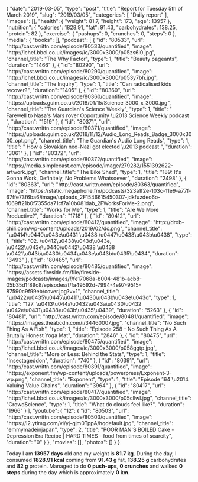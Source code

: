 {
    "date": "2019-03-05",
    "type": "post",
    "title": "Report for Tuesday 5th of March 2019",
    "slug": "2019\/03\/05",
    "categories": [
        "Daily report"
    ],
    "images": [],
    "health": {
        "weight": 81.7,
        "height": 173,
        "age": 13957
    },
    "nutrition": {
        "calories": 1828.91,
        "fat": 91.43,
        "carbohydrates": 138.25,
        "protein": 82
    },
    "exercise": {
        "pushups": 0,
        "crunches": 0,
        "steps": 0
    },
    "media": {
        "books": [],
        "podcast": [
            {
                "id": "80533",
                "url": "http:\/\/cast.writtn.com\/episode\/80533\/quantified",
                "image": "http:\/\/ichef.bbci.co.uk\/images\/ic\/3000x3000\/p05zs6l0.jpg",
                "channel_title": "The Why Factor",
                "type": 1,
                "title": "Beauty pageants",
                "duration": "1466"
            },
            {
                "id": "80290",
                "url": "http:\/\/cast.writtn.com\/episode\/80290\/quantified",
                "image": "http:\/\/ichef.bbci.co.uk\/images\/ic\/3000x3000\/p053y7bh.jpg",
                "channel_title": "The Inquiry",
                "type": 1,
                "title": "Can radicalised kids recover?",
                "duration": "1405"
            },
            {
                "id": "80360",
                "url": "http:\/\/cast.writtn.com\/episode\/80360\/quantified",
                "image": "https:\/\/uploads.guim.co.uk\/2018\/01\/15\/Science_3000_x_3000.jpg",
                "channel_title": "The Guardian's Science Weekly",
                "type": 1,
                "title": " Farewell to Nasa's Mars rover Opportunity \u2013 Science Weekly podcast ",
                "duration": "1519"
            },
            {
                "id": "80371",
                "url": "http:\/\/cast.writtn.com\/episode\/80371\/quantified",
                "image": "https:\/\/uploads.guim.co.uk\/2018\/11\/12\/Audio_Long_Reads_Badge_3000x3000_opt.png",
                "channel_title": "The Guardian's Audio Long Reads",
                "type": 1,
                "title": " How a Slovakian neo-Nazi got elected \u2013 podcast ",
                "duration": "3061"
            },
            {
                "id": "80372",
                "url": "http:\/\/cast.writtn.com\/episode\/80372\/quantified",
                "image": "https:\/\/media.simplecast.com\/episode\/image\/279282\/1551392622-artwork.jpg",
                "channel_title": "The Bike Shed",
                "type": 1,
                "title": "189: It's Gonna Work, Definitely, No Problems Whatsoever",
                "duration": "2498"
            },
            {
                "id": "80363",
                "url": "http:\/\/cast.writtn.com\/episode\/80363\/quantified",
                "image": "https:\/\/static.megaphone.fm\/podcasts\/323a1f2e-103c-11e9-a77f-67ffe73f6ba6\/image\/uploads_2F1546615450307-jdkfuzdeo6o-f069ff21b0f7355da71cf7a10b081dab_2FWorksForMe-2.png",
                "channel_title": "Works for Me",
                "type": 1,
                "title": "Are We More Productive?",
                "duration": "1718"
            },
            {
                "id": "80412",
                "url": "http:\/\/cast.writtn.com\/episode\/80412\/quantified",
                "image": "http:\/\/drob-chili.com\/wp-content\/uploads\/2019\/02\/dc.png",
                "channel_title": "\u0414\u0440\u043e\u0431 \u0438 \u0447\u0438\u043b\u0438",
                "type": 1,
                "title": "02. \u0412\u0438\u043d\u043e, \u0422\u043e\u0440\u0442\u0438 \u0438 \u0421\u043b\u0430\u0434\u043e\u043b\u0435\u0434",
                "duration": "3493"
            },
            {
                "id": "80485",
                "url": "http:\/\/cast.writtn.com\/episode\/80485\/quantified",
                "image": "https:\/\/assets.fireside.fm\/file\/fireside-images\/podcasts\/images\/f\/fe17068a-b004-481b-acb8-05b35d1f89c8\/episodes\/f\/fa49592d-7994-4e97-9515-87590c9f99eb\/cover.jpg?v=1",
                "channel_title": "\u0422\u0435\u0445\u0411\u0430\u043b\u043e\u043d",
                "type": 1,
                "title": "127: \u0413\u044a\u0432\u043a\u0430\u0432 \u042e\u0431\u0438\u043b\u0435\u0439",
                "duration": "5263"
            },
            {
                "id": "80481",
                "url": "http:\/\/cast.writtn.com\/episode\/80481\/quantified",
                "image": "https:\/\/images.theabcdn.com\/i\/34460007.jpg",
                "channel_title": "No Such Thing As A Fish",
                "type": 1,
                "title": "Episode 258 - No Such Thing As A Brutally Honest Yoga Mat",
                "duration": "2846"
            },
            {
                "id": "80475",
                "url": "http:\/\/cast.writtn.com\/episode\/80475\/quantified",
                "image": "http:\/\/ichef.bbci.co.uk\/images\/ic\/3000x3000\/p058ggtp.jpg",
                "channel_title": "More or Less: Behind the Stats",
                "type": 1,
                "title": "Insectageddon",
                "duration": "740"
            },
            {
                "id": "80391",
                "url": "http:\/\/cast.writtn.com\/episode\/80391\/quantified",
                "image": "https:\/\/exponent.fm\/wp-content\/uploads\/powerpress\/Exponent-3-wp.png",
                "channel_title": "Exponent",
                "type": 1,
                "title": "Episode 164 \u2014 Valuing Value Chains",
                "duration": "3964"
            },
            {
                "id": "80417",
                "url": "http:\/\/cast.writtn.com\/episode\/80417\/quantified",
                "image": "http:\/\/ichef.bbci.co.uk\/images\/ic\/3000x3000\/p05cllwl.jpg",
                "channel_title": "CrowdScience",
                "type": 1,
                "title": "What do clouds feel like?",
                "duration": "1966"
            }
        ],
        "youtube": {
            "12": {
                "id": "80503",
                "url": "http:\/\/cast.writtn.com\/episode\/80503\/quantified",
                "image": "https:\/\/i2.ytimg.com\/vi\/yj-gjm0TppA\/hqdefault.jpg",
                "channel_title": "emmymadeinjapan",
                "type": 2,
                "title": "POOR MAN'S BOILED Cake - Depression Era Recipe | HARD TIMES - food from times of scarcity",
                "duration": "0"
            }
        },
        "movies": [],
        "photos": []
    }
}

Today I am <strong>13957 days</strong> old and my weight is <strong>81.7 kg</strong>. During the day, I consumed <strong>1828.91 kcal</strong> coming from <strong>91.43 g</strong> fat, <strong>138.25 g</strong> carbohydrates and <strong>82 g</strong> protein. Managed to do <strong>0 push-ups</strong>, <strong>0 crunches</strong> and walked <strong>0 steps</strong> during the day which is approximately <strong>0 km</strong>.